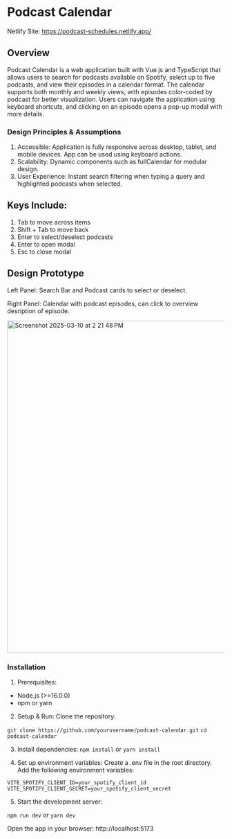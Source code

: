 # Podcast Calendar

Netlify Site: 
https://podcast-schedules.netlify.app/

## Overview

Podcast Calendar is a web application built with Vue.js and TypeScript that allows users to search for podcasts available on Spotify, select up to five podcasts, and view their episodes in a calendar format. The calendar supports both monthly and weekly views, with episodes color-coded by podcast for better visualization. Users can navigate the application using keyboard shortcuts, and clicking on an episode opens a pop-up modal with more details.


### Design Principles & Assumptions
1. Accessible: Application is fully responsive across desktop, tablet, and mobile devices. App can be used using keyboard actions.
2. Scalability: Dynamic components such as fullCalendar for modular design.
3. User Experience: Instant search filtering when typing a query and highlighted podcasts when selected.


## Keys Include:
1. Tab to move across items
2. Shift + Tab to move back
3. Enter to select/deselect podcasts
4. Enter to open modal
5. Esc to close modal


## Design Prototype
Left Panel:
Search Bar and Podcast cards to select or deselect.

Right Panel:
Calendar with podcast episodes, can click to overview desription of episode.

<img width="767" alt="Screenshot 2025-03-10 at 2 21 48 PM" src="https://github.com/user-attachments/assets/3a79a2ec-0d4e-4561-a181-7d54b6e1857c" />


### Installation

1. Prerequisites:
- Node.js (>=16.0.0)
- npm or yarn

2. Setup & Run:
Clone the repository:

`git clone https://github.com/yourusername/podcast-calendar.git`
`cd podcast-calendar`

3. Install dependencies:
`npm install`
or
`yarn install`

4. Set up environment variables:
Create a .env file in the root directory.
Add the following environment variables:

`VITE_SPOTIFY_CLIENT_ID=your_spotify_client_id`
`VITE_SPOTIFY_CLIENT_SECRET=your_spotify_client_secret`

5. Start the development server:

`npm run dev`
or
`yarn dev`

Open the app in your browser: http://localhost:5173


